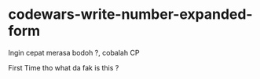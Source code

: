 # codewars-write-number-expanded-form
Ingin cepat merasa bodoh ?, cobalah CP

First Time tho
what da fak is this ?
